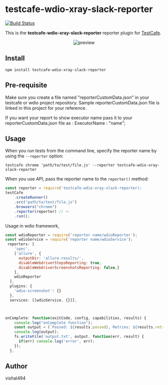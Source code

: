 # testcafe-wdio-xray-slack-reporter

[![Build Status](https://travis-ci.org/vishal494/testcafe-wdio-xray-slack-reporter.svg)](https://travis-ci.org/vramesh/testcafe-wdio-xray-slack-reporter)

This is the **testcafe-wdio-xray-slack-reporter** reporter plugin for [TestCafe](http://devexpress.github.io/testcafe).

<p align="center">
    <img src="https://github.com/vishal494/testcafe-wdio-xray-slack-reporter/master/media/preview.png" alt="preview" />
</p>

## Install

```
npm install testcafe-wdio-xray-slack-reporter
```

## Pre-requisite

Make sure you create a file named "reporterCustomData.json" in your testcafe or wdio project repository.
Sample reporterCustomData.json file is linked in this project for your reference.

If you want your report to show executor name pass it to your reporterCustomData.json file as
<key> : <Value>
ExecutorName : "name";

## Usage

When you run tests from the command line, specify the reporter name by using the `--reporter` option:

```
testcafe chrome 'path/to/test/file.js' --reporter testcafe-wdio-xray-slack-reporter
```

When you use API, pass the reporter name to the `reporter()` method:

```js
const reporter = require('testcafe-wdio-xray-slack-reporter);
testCafe
    .createRunner()
    .src("path/to/test/file.js")
    .browsers("chrome")
    .reporter(reporter) // <-
    .run();
```

Usage in wdio framework,

```js
const wdioReporter = require('reporter name/wdioReporter');
const wdioService = require('reporter name/wdioService');
 reporters: [
    'spec',
    ['allure', {
      outputDir: 'allure-results/',
      disableWebdriverStepsReporting: true,
      disableWebdriverScreenshotsReporting: false,}
    ],
    wdioReporter
  ],
  plugins: {
    'wdio-screenshot': {}
  },
  services: [[wdioService, {}]],



onComplete: function(exitCode, config, capabilities, results) {
    console.log("onComplete function");
    const output = (`Passed: ${results.passed}, Retries: ${results.retries}, Failed: ${results.failed}, Finished: ${results.finished}`);
    console.log(output);
    fs.writeFile('output.txt', output, function(err, result) {
      if(err) console.log('error', err);
    });
  },

```



## Author

vishal494
